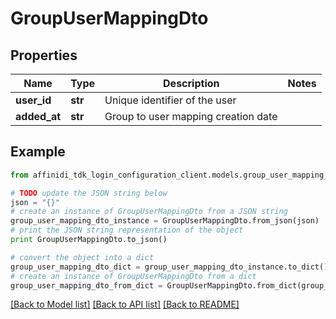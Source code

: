 # GroupUserMappingDto

## Properties

| Name         | Type    | Description                         | Notes |
| ------------ | ------- | ----------------------------------- | ----- |
| **user_id**  | **str** | Unique identifier of the user       |
| **added_at** | **str** | Group to user mapping creation date |

## Example

```python
from affinidi_tdk_login_configuration_client.models.group_user_mapping_dto import GroupUserMappingDto

# TODO update the JSON string below
json = "{}"
# create an instance of GroupUserMappingDto from a JSON string
group_user_mapping_dto_instance = GroupUserMappingDto.from_json(json)
# print the JSON string representation of the object
print GroupUserMappingDto.to_json()

# convert the object into a dict
group_user_mapping_dto_dict = group_user_mapping_dto_instance.to_dict()
# create an instance of GroupUserMappingDto from a dict
group_user_mapping_dto_from_dict = GroupUserMappingDto.from_dict(group_user_mapping_dto_dict)
```

[[Back to Model list]](../README.md#documentation-for-models) [[Back to API list]](../README.md#documentation-for-api-endpoints) [[Back to README]](../README.md)
